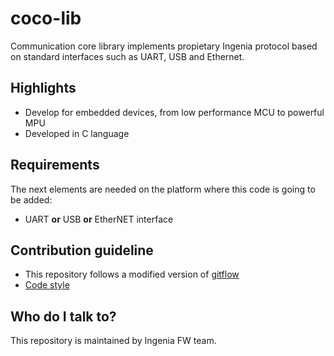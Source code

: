 # coco-lib

Communication core library implements propietary Ingenia protocol based on standard interfaces such as UART, USB and Ethernet.

## Highlights ##

* Develop for embedded devices, from low performance MCU to powerful MPU
* Developed in C language

## Requirements ##

The next elements are needed on the platform where this code is going to be added:

- UART **or** USB **or** EtherNET interface

## Contribution guideline ##

- This repository follows a modified version of [gitflow](http://doc.ingeniamc.com/display/Instructions/Firmware+Development+Procedure)
- [Code style](http://doc.ingeniamc.com/display/Instructions/Low+layers+coding+style)

## Who do I talk to? ##

This repository is maintained by Ingenia FW team.